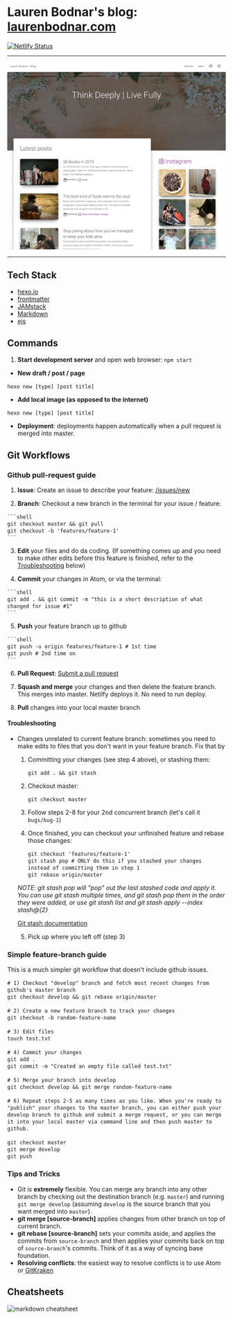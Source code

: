# Lauren Bodnar's blog: [laurenbodnar.com](https://laurenbodnar.com)
[![Netlify Status](https://api.netlify.com/api/v1/badges/261034c0-28cf-49d2-a433-ae181f6fc240/deploy-status)](https://app.netlify.com/sites/laurenbodnar/deploys)

----

![](.github/screenshot.jpeg)


---

## Tech Stack
 - [hexo.io](https://hexo.io/docs)
 - [frontmatter](https://jekyllrb.com/docs/front-matter/)
 - [JAMstack](https://jamstack.org)
 - [Markdown](https://guides.github.com/pdfs/markdown-cheatsheet-online.pdf)
 - [ejs](https://ejs.co/#docs)


## Commands

1. **Start development server** and open web browser: `npm start`
  - **New draft / post / page**

  ```shell
  hexo new [type] [post title]
  ```

  - **Add local image (as opposed to the internet)**

  ```shell
  hexo new [type] [post title]
  ```

  - **Deployment**: deployments happen automatically when a pull request is merged into master.

## Git Workflows

### Github pull-request guide

  1. __Issue__: Create an issue to describe your feature: [/issues/new](https://github.com/laurenbodnar/laurenbodnar.com/issues/new)

  2. __Branch__: Checkout a new branch in the terminal for your issue / feature:

    ```shell
    git checkout master && git pull
    git checkout -b 'features/feature-1'
    ```

  3. __Edit__ your files and do da coding. (If something comes up and you need to make other edits before this feature is finished, refer to the [Troubleshooting](#Troubleshooting) below)

  4. __Commit__ your changes in Atom, or via the terminal:

    ```shell
    git add . && git commit -m "this is a short description of what changed for issue #1"
    ```

  5. __Push__ your feature branch up to github

    ```shell
    git push -u origin features/feature-1 # 1st time
    git push # 2nd time on
    ```

  6. __Pull Request__: [Submit a pull request](https://github.com/laurenbodnar/laurenbodnar.com/compare)

  7. __Squash and merge__ your changes and then delete the feature branch. This merges into master. Netilfy deploys it. No need to run deploy.

  8. __Pull__ changes into your local master branch

#### Troubleshooting

  - Changes unrelated to current feature branch: sometimes you need to make edits to files that you don't want in your feature branch. Fix that by

    1. Committing your changes (see step 4 above), or stashing them:

        ```shell
        git add . && git stash
        ```

    2. Checkout master:

        ```shell
        git checkout master
        ```

    3. Follow steps 2-8 for your 2nd concurrent branch (let's call it `bugs/bug-1`)

    4. Once finished, you can checkout your unfinished feature and rebase those changes:

        ```shell
        git checkout 'features/feature-1'
        git stash pop # ONLY do this if you stashed your changes instead of committing them in step 1
        git rebase origin/master
        ```

      *NOTE: git stash pop will "pop" out the last stashed code and apply it. You can use git stash multiple times, and git stash pop them in the order they were added, or use git stash list and git stash apply --index stash@{2}*

      [Git stash documentation](https://git-scm.com/book/en/v1/Git-Tools-Stashing)

    5. Pick up where you left off (step 3)


### Simple feature-branch guide
This is a much simpler git workflow that doesn't include github issues.

  ```shell
  # 1) Checkout "develop" branch and fetch most recent changes from github's master branch
  git checkout develop && git rebase origin/master

  # 2) Create a new feature branch to track your changes
  git checkout -b random-feature-name

  # 3) Edit files
  touch test.txt

  # 4) Commit your changes
  git add .
  git commit -m "Created an empty file called test.txt"

  # 5) Merge your branch into develop
  git checkout develop && git merge random-feature-name

  # 6) Repeat steps 2-5 as many times as you like. When you're ready to "publish" your changes to the master branch, you can either push your develop branch to github and submit a merge request, or you can merge it into your local master via command line and then push master to github.

  git checkout master
  git merge develop
  git push
  ```

### Tips and Tricks

  - Git is **extremely** flexible. You can merge any branch into any other branch by checking out the destination branch (e.g. `master`) and running `git merge develop` (assuming `develop` is the source branch that you want merged into `master`).
  - **git merge [source-branch]** applies changes from other branch on top of current branch.
  - **git rebase [source-branch]** sets your commits aside, and applies the commits from `source-branch` and then applies your commits back on top of `source-branch`'s commits. Think of it as a way of syncing base foundation.
  - **Resolving conflicts**: the easiest way to resolve conflicts is to use Atom or [GitKraken](https://www.gitkraken.com/git-client)

## Cheatsheets

![markdown cheatsheet](https://media.cheatography.com/storage/thumb/mrgrauel_gitlab-flavored-markdown.750.jpg)
